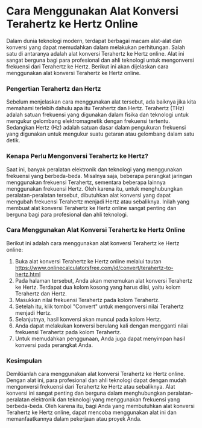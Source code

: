 Cara Menggunakan Alat Konversi Terahertz ke Hertz Online
========================================================

Dalam dunia teknologi modern, terdapat berbagai macam alat-alat dan konversi yang dapat memudahkan dalam melakukan perhitungan. Salah satu di antaranya adalah alat konversi Terahertz ke Hertz online. Alat ini sangat berguna bagi para profesional dan ahli teknologi untuk mengonversi frekuensi dari Terahertz ke Hertz. Berikut ini akan dijelaskan cara menggunakan alat konversi Terahertz ke Hertz online.

### Pengertian Terahertz dan Hertz

Sebelum menjelaskan cara menggunakan alat tersebut, ada baiknya jika kita memahami terlebih dahulu apa itu Terahertz dan Hertz. Terahertz (THz) adalah satuan frekuensi yang digunakan dalam fisika dan teknologi untuk mengukur gelombang elektromagnetik dengan frekuensi tertentu. Sedangkan Hertz (Hz) adalah satuan dasar dalam pengukuran frekuensi yang digunakan untuk mengukur suatu getaran atau gelombang dalam satu detik.

### Kenapa Perlu Mengonversi Terahertz ke Hertz?

Saat ini, banyak peralatan elektronik dan teknologi yang menggunakan frekuensi yang berbeda-beda. Misalnya saja, beberapa perangkat jaringan menggunakan frekuensi Terahertz, sementara beberapa lainnya menggunakan frekuensi Hertz. Oleh karena itu, untuk menghubungkan peralatan-peralatan tersebut, dibutuhkan alat konversi yang dapat mengubah frekuensi Terahertz menjadi Hertz atau sebaliknya. Inilah yang membuat alat konversi Terahertz ke Hertz online sangat penting dan berguna bagi para profesional dan ahli teknologi.

### Cara Menggunakan Alat Konversi Terahertz ke Hertz Online

Berikut ini adalah cara menggunakan alat konversi Terahertz ke Hertz online:

1. Buka alat konversi Terahertz ke Hertz online melalui tautan <https://www.onlinecalculatorsfree.com/id/convert/terahertz-to-hertz.html>
2. Pada halaman tersebut, Anda akan menemukan alat konversi Terahertz ke Hertz. Terdapat dua kolom kosong yang harus diisi, yaitu kolom Terahertz dan Hertz.
3. Masukkan nilai frekuensi Terahertz pada kolom Terahertz.
4. Setelah itu, klik tombol "Convert" untuk mengonversi nilai Terahertz menjadi Hertz.
5. Selanjutnya, hasil konversi akan muncul pada kolom Hertz.
6. Anda dapat melakukan konversi berulang kali dengan mengganti nilai frekuensi Terahertz pada kolom Terahertz.
7. Untuk memudahkan penggunaan, Anda juga dapat menyimpan hasil konversi pada perangkat Anda.

### Kesimpulan

Demikianlah cara menggunakan alat konversi Terahertz ke Hertz online. Dengan alat ini, para profesional dan ahli teknologi dapat dengan mudah mengonversi frekuensi dari Terahertz ke Hertz atau sebaliknya. Alat konversi ini sangat penting dan berguna dalam menghubungkan peralatan-peralatan elektronik dan teknologi yang menggunakan frekuensi yang berbeda-beda. Oleh karena itu, bagi Anda yang membutuhkan alat konversi Terahertz ke Hertz online, dapat mencoba menggunakan alat ini dan memanfaatkannya dalam pekerjaan atau proyek Anda.